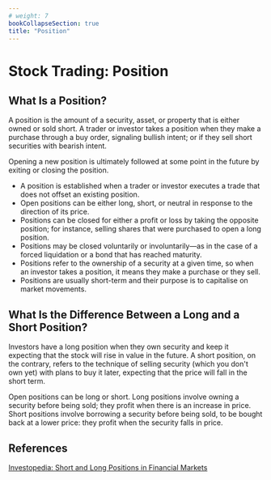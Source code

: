 ```yaml
---
# weight: 7
bookCollapseSection: true
title: "Position"
---
```


# Stock Trading: Position

## What Is a Position?

A position is the amount of a security, asset, or property that is either owned or sold short. A trader or investor takes a position when they make a purchase through a buy order, signaling bullish intent; or if they sell short securities with bearish intent.

Opening a new position is ultimately followed at some point in the future by exiting or closing the position.

- A position is established when a trader or investor executes a trade that does not offset an existing position.
- Open positions can be either long, short, or neutral in response to the direction of its price.
- Positions can be closed for either a profit or loss by taking the opposite position; for instance, selling shares that were purchased to open a long position.
- Positions may be closed voluntarily or involuntarily—as in the case of a forced liquidation or a bond that has reached maturity.
- Positions refer to the ownership of a security at a given time, so when an investor takes a position, it means they make a purchase or they sell.
- Positions are usually short-term and their purpose is to capitalise on market movements.

## What Is the Difference Between a Long and a Short Position?

Investors have a long position when they own security and keep it expecting that the stock will rise in value in the future. A short position, on the contrary, refers to the technique of selling security (which you don't own yet) with plans to buy it later, expecting that the price will fall in the short term.

Open positions can be long or short. Long positions involve owning a security before being sold; they profit when there is an increase in price. Short positions involve borrowing a security before being sold, to be bought back at a lower price: they profit when the security falls in price.



## References
[Investopedia: Short and Long Positions in Financial Markets](https://www.investopedia.com/terms/p/position.asp)